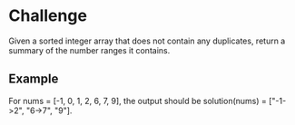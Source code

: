 # Challenge

Given a sorted integer array that does not contain any duplicates, return a summary of the number ranges it contains.

## Example

For nums = [-1, 0, 1, 2, 6, 7, 9], the output should be
solution(nums) = ["-1->2", "6->7", "9"].